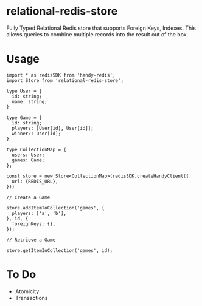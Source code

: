 # relational-redis-store

Fully Typed Relational Redis store that supports Foreign Keys, Indexes. This allows queries to combine multiple records into the result out of the box.

# Usage

```
import * as redisSDK from 'handy-redis';
import Store from 'relational-redis-store';

type User = {
  id: string;
  name: string;
}

type Game = {
  id: string;
  players: [User[id], User[id]];
  winner?: User[id];
}

type CollectionMap = {
  users: User;
  games: Game;
};

const store = new Store<CollectionMap>(redisSDK.createHandyClient({
  url: {REDIS_URL},
}))

// Create a Game

store.addItemToCollection('games', {
  players: ['a', 'b'],
}, id, {
  foreignKeys: {},
});

// Retrieve a Game

store.getItemInCollection('games', id);

```

# To Do

- Atomicity
- Transactions
